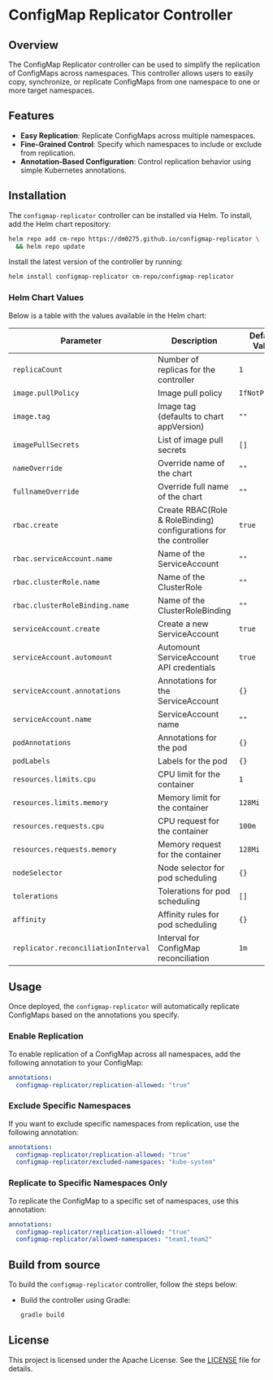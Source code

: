 # ConfigMap Replicator Controller
## Overview
The ConfigMap Replicator controller can be used to simplify the replication of ConfigMaps across namespaces. 
This controller allows users to easily copy, synchronize, or replicate ConfigMaps from one namespace to one or more target namespaces.

## Features

- **Easy Replication**: Replicate ConfigMaps across multiple namespaces.
- **Fine-Grained Control**: Specify which namespaces to include or exclude from replication.
- **Annotation-Based Configuration**: Control replication behavior using simple Kubernetes annotations.


## Installation
The `configmap-replicator` controller can be installed via Helm. To install, add the Helm chart repository:

```bash
helm repo add cm-repo https://dm0275.github.io/configmap-replicator \
  && helm repo update
```

Install the latest version of the controller by running:

```bash
helm install configmap-replicator cm-repo/configmap-replicator
```

### Helm Chart Values

Below is a table with the values available in the Helm chart:

| Parameter                           | Description                                                       | Default Value                 |
|-------------------------------------|-------------------------------------------------------------------|-------------------------------|
| `replicaCount`                      | Number of replicas for the controller                             | `1`                           |
| `image.pullPolicy`                  | Image pull policy                                                 | `IfNotPresent`                |
| `image.tag`                         | Image tag (defaults to chart appVersion)                          | `""`                          |
| `imagePullSecrets`                  | List of image pull secrets                                        | `[]`                          |
| `nameOverride`                      | Override name of the chart                                        | `""`                          |
| `fullnameOverride`                  | Override full name of the chart                                   | `""`                          |
| `rbac.create`                       | Create RBAC(Role & RoleBinding) configurations for the controller | `true`                        |
| `rbac.serviceAccount.name`          | Name of the ServiceAccount                                        | `""`                          |
| `rbac.clusterRole.name`             | Name of the ClusterRole                                           | `""`                          |
| `rbac.clusterRoleBinding.name`      | Name of the ClusterRoleBinding                                    | `""`                          |
| `serviceAccount.create`             | Create a new ServiceAccount                                       | `true`                        |
| `serviceAccount.automount`          | Automount ServiceAccount API credentials                          | `true`                        |
| `serviceAccount.annotations`        | Annotations for the ServiceAccount                                | `{}`                          |
| `serviceAccount.name`               | ServiceAccount name                                               | `""`                          |
| `podAnnotations`                    | Annotations for the pod                                           | `{}`                          |
| `podLabels`                         | Labels for the pod                                                | `{}`                          |
| `resources.limits.cpu`              | CPU limit for the container                                       | `1`                           |
| `resources.limits.memory`           | Memory limit for the container                                    | `128Mi`                       |
| `resources.requests.cpu`            | CPU request for the container                                     | `100m`                        |
| `resources.requests.memory`         | Memory request for the container                                  | `128Mi`                       |
| `nodeSelector`                      | Node selector for pod scheduling                                  | `{}`                          |
| `tolerations`                       | Tolerations for pod scheduling                                    | `[]`                          |
| `affinity`                          | Affinity rules for pod scheduling                                 | `{}`                          |
| `replicator.reconciliationInterval` | Interval for ConfigMap reconciliation                             | `1m`                          |

## Usage

Once deployed, the `configmap-replicator` will automatically replicate ConfigMaps based on the annotations you specify.

### Enable Replication

To enable replication of a ConfigMap across all namespaces, add the following annotation to your ConfigMap:

```yaml
annotations:
  configmap-replicator/replication-allowed: "true"
```

### Exclude Specific Namespaces

If you want to exclude specific namespaces from replication, use the following annotation:

```yaml
annotations:
  configmap-replicator/replication-allowed: "true"
  configmap-replicator/excluded-namespaces: "kube-system"
```

### Replicate to Specific Namespaces Only

To replicate the ConfigMap to a specific set of namespaces, use this annotation:

```yaml
annotations:
  configmap-replicator/replication-allowed: "true"
  configmap-replicator/allowed-namespaces: "team1,team2"
```

## Build from source
To build the `configmap-replicator` controller, follow the steps below:

* Build the controller using Gradle:

   ```bash
   gradle build
   ```


## License

This project is licensed under the Apache License. See the [LICENSE](LICENSE.txt) file for details.
